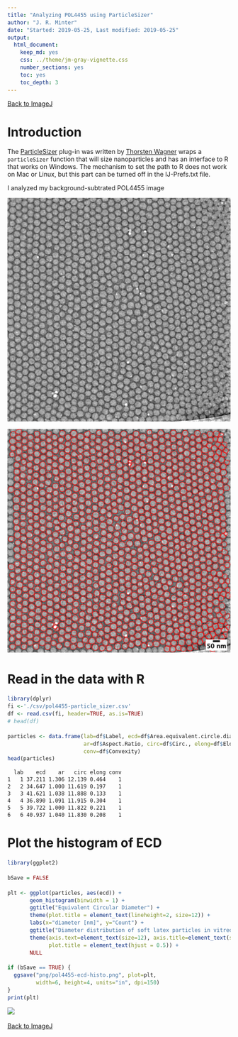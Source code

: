 ```yaml
---
title: "Analyzing POL4455 using ParticleSizer"
author: "J. R. Minter"
date: "Started: 2019-05-25, Last modified: 2019-05-25"
output:
  html_document:
    keep_md: yes
    css: ../theme/jm-gray-vignette.css
    number_sections: yes
    toc: yes
    toc_depth: 3
---
```


[Back to ImageJ](ImageJ.html)


# Introduction

The [ParticleSizer](https://imagej.net/ParticleSizer) plug-in was written by
[Thorsten Wagner](https://github.com/thorstenwagner) wraps a `particleSizer`
function that will size nanoparticles and has an interface to R that works
on Windows. The mechanism to set the path to R does not work on Mac or
Linux, but this part can be turned off in the IJ-Prefs.txt file.

I analyzed my background-subtrated POL4455 image

![My background subtracted image after a 2 px median filter and inverting the graylevel image to follow ParticSizer's convention ](png/POL-4455-16bit-Img01-bks-mf_inv.png)

![My image after measurement with the overlay on the particles and burning a scale bar. ](png/POL-4455-16bit-Img01-bks-ana.png)

# Read in the data with R


```r
library(dplyr)
fi <-'./csv/pol4455-particle_sizer.csv'
df <- read.csv(fi, header=TRUE, as.is=TRUE)
# head(df)

particles <- data.frame(lab=df$Label, ecd=df$Area.equivalent.circle.diameter,
                        ar=df$Aspect.Ratio, circ=df$Circ., elong=df$Elong.,
                        conv=df$Convexity)
head(particles)
```

```
  lab    ecd    ar   circ elong conv
1   1 37.211 1.306 12.139 0.464    1
2   2 34.647 1.000 11.619 0.197    1
3   3 41.621 1.038 11.888 0.133    1
4   4 36.890 1.091 11.915 0.304    1
5   5 39.722 1.000 11.822 0.221    1
6   6 40.937 1.040 11.830 0.208    1
```

# Plot the histogram of ECD


```r
library(ggplot2)

bSave = FALSE

plt <- ggplot(particles, aes(ecd)) +
       geom_histogram(binwidth = 1) +
       ggtitle("Equivalent Circular Diameter") +
       theme(plot.title = element_text(lineheight=2, size=12)) +
       labs(x="diameter [nm]", y="Count") +
       ggtitle("Diameter distribution of soft latex particles in vitreous ice") +
       theme(axis.text=element_text(size=12), axis.title=element_text(size=14),
             plot.title = element_text(hjust = 0.5)) +
       NULL

if (bSave == TRUE) {
  ggsave("png/pol4455-ecd-histo.png", plot=plt,
         width=6, height=4, units="in", dpi=150)
}
print(plt)
```

![](ana-pol4455_files/figure-html/plotECD-1.png)<!-- -->

[Back to ImageJ](ImageJ.html)
